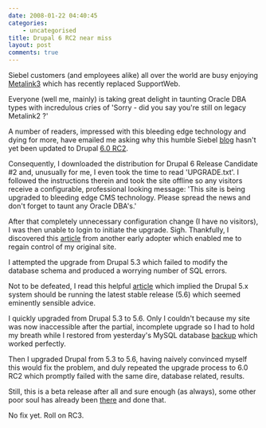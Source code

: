 ```yaml
---
date: 2008-01-22 04:40:45
categories:
    - uncategorised
title: Drupal 6 RC2 near miss
layout: post
comments: true
---
```

Siebel customers (and employees alike) all over the world are busy
enjoying
[Metalink3](http://www.paulmcnamara.com/blog/2008/01/16/metalink3/)
which has recently replaced SupportWeb.

Everyone (well me, mainly) is taking great delight in taunting Oracle
DBA types with incredulous cries of 'Sorry - did you say you're still on
legacy Metalink2 ?'

A number of readers, impressed with this bleeding edge technology and
dying for more, have emailed me asking why this humble Siebel
[blog](http://www.nbrightside.com/drupal/blog) hasn't yet been updated
to Drupal [6.0 RC2](http://drupal.org/drupal-6.0-rc2).

Consequently, I downloaded the distribution for Drupal 6 Release
Candidate \#2 and, unusually for me, I even took the time to read
'UPGRADE.txt'. I followed the instructions therein and took the site
offline so any visitors receive a configurable, professional looking
message: 'This site is being upgraded to bleeding edge CMS technology.
Please spread the news and don't forget to taunt any Oracle DBA's.'

After that completely unnecessary configuration change (I have no
visitors), I was then unable to login to initiate the upgrade. Sigh.
Thankfully, I discovered this [article](http://drupal.org/node/133910)
from another early adopter which enabled me to regain control of my
original site.

I attempted the upgrade from Drupal 5.3 which failed to modify the
database schema and produced a worrying number of SQL errors.

Not to be defeated, I read this helpful
[article](http://drupal.org/node/209450) which implied the Drupal 5.x
system should be running the latest stable release (5.6) which seemed
eminently sensible advice.

I quickly upgraded from Drupal 5.3 to 5.6. Only I couldn't because my
site was now inaccessible after the partial, incomplete upgrade so I had
to hold my breath while I restored from yesterday's MySQL database
[backup](http://www.nbrightside.com/blog/2007/01/30/automated-mysql-backups/)
which worked perfectly.

Then I upgraded Drupal from 5.3 to 5.6, having naively convinced myself
this would fix the problem, and duly repeated the upgrade process to 6.0
RC2 which promptly failed with the same dire, database related, results.

Still, this is a beta release after all and sure enough (as always),
some other poor soul has already been
[there](http://drupal.org/node/212381) and done that.

No fix yet. Roll on RC3.
